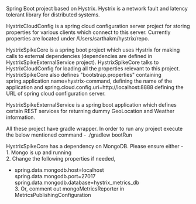 Spring Boot project based on Hystrix. Hystrix is a network fault and latency tolerant library for distributed systems.

HystrixCloudConfig is a spring cloud configuration server project for storing properties for various clients which connect to this server. Currently properties are located under /Users/sarthakm/hystrix/repo.

HystrixSpikeCore is a spring boot project which uses Hystrix for making calls to external dependencies (dependencies are defined in HystrixSpikeExternalService project). HystrixSpikeCore talks to HystrixCloudConfig for loading all the properties relevant to this project. HystrixSpikeCore also defines "bootstrap.properties" containing spring.application.name=hystrix-command, defining the name of the application and spring.cloud.config.uri=http://localhost:8888 defining the URL of spring cloud configuration server.

HystrixSpikeExternalService is a spring boot application which defines certain REST services for returning dummy GeoLocation and Weather information.

All these project have gradle wrapper. In order to run any project execute the below mentioned command -
  ./gradlew bootRun

HystrixSpikeCore has a dependency on MongoDB. Please ensure either - <br />
    1. Mongo is up and running <br />
    2. Change the following properties if needed, <br />
        <ul><li>
        spring.data.mongodb.host=localhost <br />
        spring.data.mongodb.port=27017 <br />
        spring.data.mongodb.database=hystrix_metrics_db <br />
    3.  Or, comment out mongoMetricsReporter in MetricsPublishingConfiguration <br />
        </li></ul>
